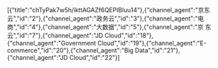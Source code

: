 [{"title":"chTyPak7w5h/ikttAGAZf6QEPIBIuu14"},{"channel_agent":"京东云","id":"2"},{"channel_agent":"政务云","id":"3"},{"channel_agent":"电商","id":"4"},{"channel_agent":"大数据","id":"5"},{"channel_agent":"京  东  云","id":"7"},{"channel_agent":"JD Cloud","id":"18"},{"channel_agent":"Government Cloud","id":"19"},{"channel_agent":"E-commerce","id":"20"},{"channel_agent":"Big Data","id":"21"},{"channel_agent":"JD Cloud","id":"22"}]